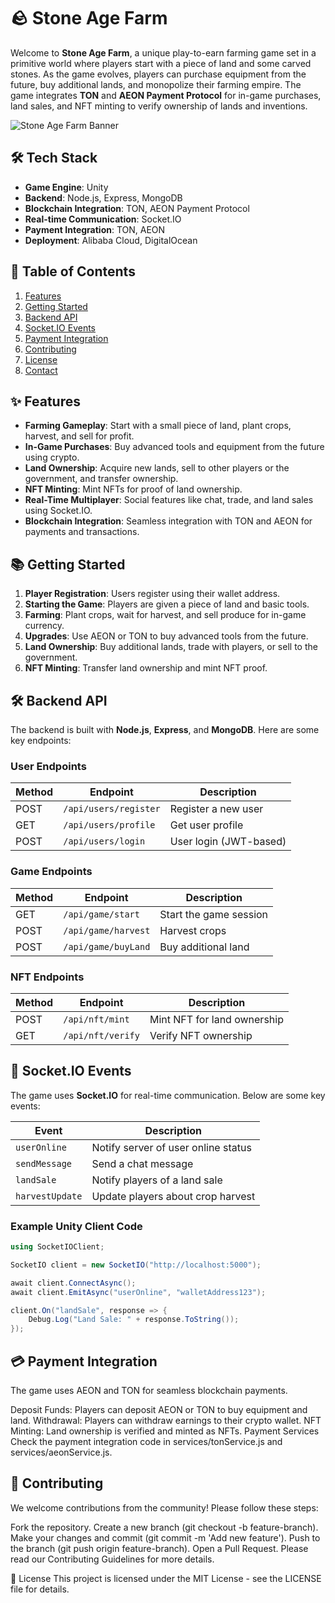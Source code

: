 # 🪨 Stone Age Farm

Welcome to **Stone Age Farm**, a unique play-to-earn farming game set in a primitive world where players start with a piece of land and some carved stones. As the game evolves, players can purchase equipment from the future, buy additional lands, and monopolize their farming empire. The game integrates **TON** and **AEON Payment Protocol** for in-game purchases, land sales, and NFT minting to verify ownership of lands and inventions.

![Stone Age Farm Banner]()

## 🛠️ Tech Stack

- **Game Engine**: Unity
- **Backend**: Node.js, Express, MongoDB
- **Blockchain Integration**: TON, AEON Payment Protocol
- **Real-time Communication**: Socket.IO
- **Payment Integration**: TON, AEON
- **Deployment**: Alibaba Cloud, DigitalOcean

## 📖 Table of Contents

1. [Features](#features)
2. [Getting Started](#getting-started)
3. [Backend API](#backend-api)
4. [Socket.IO Events](#socketio-events)
5. [Payment Integration](#payment-integration)
6. [Contributing](#contributing)
7. [License](#license)
8. [Contact](#contact)

## ✨ Features

- **Farming Gameplay**: Start with a small piece of land, plant crops, harvest, and sell for profit.
- **In-Game Purchases**: Buy advanced tools and equipment from the future using crypto.
- **Land Ownership**: Acquire new lands, sell to other players or the government, and transfer ownership.
- **NFT Minting**: Mint NFTs for proof of land ownership.
- **Real-Time Multiplayer**: Social features like chat, trade, and land sales using Socket.IO.
- **Blockchain Integration**: Seamless integration with TON and AEON for payments and transactions.

## 📚 Getting Started

1. **Player Registration**: Users register using their wallet address.
2. **Starting the Game**: Players are given a piece of land and basic tools.
3. **Farming**: Plant crops, wait for harvest, and sell produce for in-game currency.
4. **Upgrades**: Use AEON or TON to buy advanced tools from the future.
5. **Land Ownership**: Buy additional lands, trade with players, or sell to the government.
6. **NFT Minting**: Transfer land ownership and mint NFT proof.

## 🛠️ Backend API

The backend is built with **Node.js**, **Express**, and **MongoDB**. Here are some key endpoints:

### User Endpoints

| Method | Endpoint           | Description           |
|--------|--------------------|-----------------------|
| POST   | `/api/users/register` | Register a new user    |
| GET    | `/api/users/profile`  | Get user profile       |
| POST   | `/api/users/login`    | User login (JWT-based) |

### Game Endpoints

| Method | Endpoint           | Description                   |
|--------|--------------------|-------------------------------|
| GET    | `/api/game/start`  | Start the game session        |
| POST   | `/api/game/harvest`| Harvest crops                 |
| POST   | `/api/game/buyLand`| Buy additional land           |

### NFT Endpoints

| Method | Endpoint           | Description                   |
|--------|--------------------|-------------------------------|
| POST   | `/api/nft/mint`    | Mint NFT for land ownership   |
| GET    | `/api/nft/verify`  | Verify NFT ownership          |

## 🔄 Socket.IO Events

The game uses **Socket.IO** for real-time communication. Below are some key events:

| Event             | Description                       |
|-------------------|-----------------------------------|
| `userOnline`      | Notify server of user online status |
| `sendMessage`     | Send a chat message               |
| `landSale`        | Notify players of a land sale     |
| `harvestUpdate`   | Update players about crop harvest |

### Example Unity Client Code

```csharp
using SocketIOClient;

SocketIO client = new SocketIO("http://localhost:5000");

await client.ConnectAsync();
await client.EmitAsync("userOnline", "walletAddress123");

client.On("landSale", response => {
    Debug.Log("Land Sale: " + response.ToString());
});
```

## 💳 Payment Integration
The game uses AEON and TON for seamless blockchain payments.

Deposit Funds: Players can deposit AEON or TON to buy equipment and land.
Withdrawal: Players can withdraw earnings to their crypto wallet.
NFT Minting: Land ownership is verified and minted as NFTs.
Payment Services
Check the payment integration code in services/tonService.js and services/aeonService.js.

## 🤝 Contributing
We welcome contributions from the community! Please follow these steps:

Fork the repository.
Create a new branch (git checkout -b feature-branch).
Make your changes and commit (git commit -m 'Add new feature').
Push to the branch (git push origin feature-branch).
Open a Pull Request.
Please read our Contributing Guidelines for more details.

📄 License
This project is licensed under the MIT License - see the LICENSE file for details.